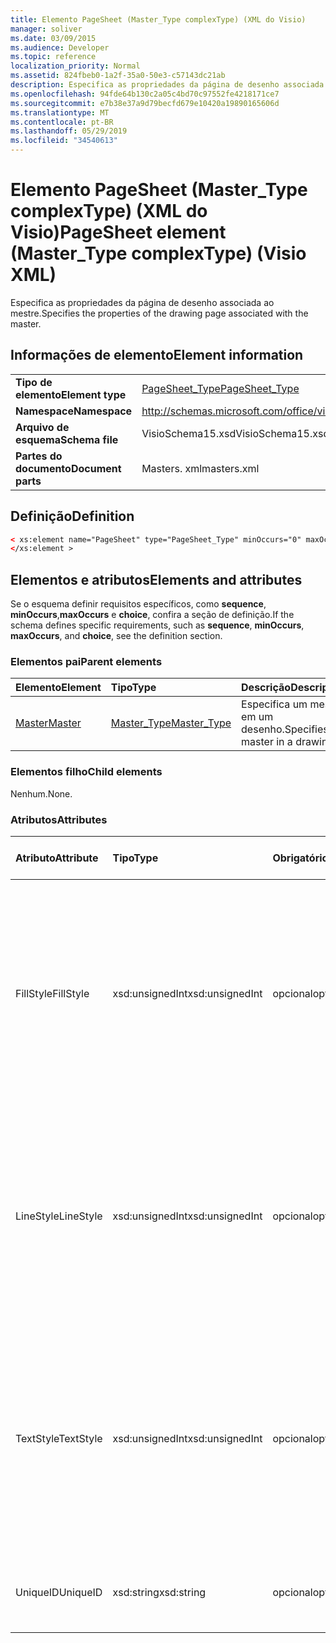 ```yaml
---
title: Elemento PageSheet (Master_Type complexType) (XML do Visio)
manager: soliver
ms.date: 03/09/2015
ms.audience: Developer
ms.topic: reference
localization_priority: Normal
ms.assetid: 824fbeb0-1a2f-35a0-50e3-c57143dc21ab
description: Especifica as propriedades da página de desenho associada ao mestre.
ms.openlocfilehash: 94fde64b130c2a05c4bd70c97552fe4218171ce7
ms.sourcegitcommit: e7b38e37a9d79becfd679e10420a19890165606d
ms.translationtype: MT
ms.contentlocale: pt-BR
ms.lasthandoff: 05/29/2019
ms.locfileid: "34540613"
---
```

# <a name="pagesheet-element-mastertype-complextype-visio-xml"></a><span data-ttu-id="dcd04-103">Elemento PageSheet (Master_Type complexType) (XML do Visio)</span><span class="sxs-lookup"><span data-stu-id="dcd04-103">PageSheet element (Master_Type complexType) (Visio XML)</span></span>

<span data-ttu-id="dcd04-104">Especifica as propriedades da página de desenho associada ao mestre.</span><span class="sxs-lookup"><span data-stu-id="dcd04-104">Specifies the properties of the drawing page associated with the master.</span></span>
  
## <a name="element-information"></a><span data-ttu-id="dcd04-105">Informações de elemento</span><span class="sxs-lookup"><span data-stu-id="dcd04-105">Element information</span></span>

|||
|:-----|:-----|
|<span data-ttu-id="dcd04-106">**Tipo de elemento**</span><span class="sxs-lookup"><span data-stu-id="dcd04-106">**Element type**</span></span> <br/> |[<span data-ttu-id="dcd04-107">PageSheet_Type</span><span class="sxs-lookup"><span data-stu-id="dcd04-107">PageSheet_Type</span></span>](pagesheet_type-complextypevisio-xml.md) <br/> |
|<span data-ttu-id="dcd04-108">**Namespace**</span><span class="sxs-lookup"><span data-stu-id="dcd04-108">**Namespace**</span></span> <br/> |http://schemas.microsoft.com/office/visio/2012/main  <br/> |
|<span data-ttu-id="dcd04-109">**Arquivo de esquema**</span><span class="sxs-lookup"><span data-stu-id="dcd04-109">**Schema file**</span></span> <br/> |<span data-ttu-id="dcd04-110">VisioSchema15.xsd</span><span class="sxs-lookup"><span data-stu-id="dcd04-110">VisioSchema15.xsd</span></span>  <br/> |
|<span data-ttu-id="dcd04-111">**Partes do documento**</span><span class="sxs-lookup"><span data-stu-id="dcd04-111">**Document parts**</span></span> <br/> |<span data-ttu-id="dcd04-112">Masters. xml</span><span class="sxs-lookup"><span data-stu-id="dcd04-112">masters.xml</span></span>  <br/> |
   
## <a name="definition"></a><span data-ttu-id="dcd04-113">Definição</span><span class="sxs-lookup"><span data-stu-id="dcd04-113">Definition</span></span>

```XML
< xs:element name="PageSheet" type="PageSheet_Type" minOccurs="0" maxOccurs="1" >
</xs:element >
```

## <a name="elements-and-attributes"></a><span data-ttu-id="dcd04-114">Elementos e atributos</span><span class="sxs-lookup"><span data-stu-id="dcd04-114">Elements and attributes</span></span>

<span data-ttu-id="dcd04-115">Se o esquema definir requisitos específicos, como **sequence**, **minOccurs**,**maxOccurs** e **choice**, confira a seção de definição.</span><span class="sxs-lookup"><span data-stu-id="dcd04-115">If the schema defines specific requirements, such as **sequence**, **minOccurs**, **maxOccurs**, and **choice**, see the definition section.</span></span> 
  
### <a name="parent-elements"></a><span data-ttu-id="dcd04-116">Elementos pai</span><span class="sxs-lookup"><span data-stu-id="dcd04-116">Parent elements</span></span>

|<span data-ttu-id="dcd04-117">**Elemento**</span><span class="sxs-lookup"><span data-stu-id="dcd04-117">**Element**</span></span>|<span data-ttu-id="dcd04-118">**Tipo**</span><span class="sxs-lookup"><span data-stu-id="dcd04-118">**Type**</span></span>|<span data-ttu-id="dcd04-119">**Descrição**</span><span class="sxs-lookup"><span data-stu-id="dcd04-119">**Description**</span></span>|
|:-----|:-----|:-----|
|[<span data-ttu-id="dcd04-120">Master</span><span class="sxs-lookup"><span data-stu-id="dcd04-120">Master</span></span>](master-element-masters_type-complextypevisio-xml.md) <br/> |[<span data-ttu-id="dcd04-121">Master_Type</span><span class="sxs-lookup"><span data-stu-id="dcd04-121">Master_Type</span></span>](master_type-complextypevisio-xml.md) <br/> |<span data-ttu-id="dcd04-122">Especifica um mestre em um desenho.</span><span class="sxs-lookup"><span data-stu-id="dcd04-122">Specifies a master in a drawing.</span></span>  <br/> |
   
### <a name="child-elements"></a><span data-ttu-id="dcd04-123">Elementos filho</span><span class="sxs-lookup"><span data-stu-id="dcd04-123">Child elements</span></span>

<span data-ttu-id="dcd04-124">Nenhum.</span><span class="sxs-lookup"><span data-stu-id="dcd04-124">None.</span></span>
  
### <a name="attributes"></a><span data-ttu-id="dcd04-125">Atributos</span><span class="sxs-lookup"><span data-stu-id="dcd04-125">Attributes</span></span>

|<span data-ttu-id="dcd04-126">**Atributo**</span><span class="sxs-lookup"><span data-stu-id="dcd04-126">**Attribute**</span></span>|<span data-ttu-id="dcd04-127">**Tipo**</span><span class="sxs-lookup"><span data-stu-id="dcd04-127">**Type**</span></span>|<span data-ttu-id="dcd04-128">**Obrigatório**</span><span class="sxs-lookup"><span data-stu-id="dcd04-128">**Required**</span></span>|<span data-ttu-id="dcd04-129">**Descrição**</span><span class="sxs-lookup"><span data-stu-id="dcd04-129">**Description**</span></span>|<span data-ttu-id="dcd04-130">**Valores possíveis**</span><span class="sxs-lookup"><span data-stu-id="dcd04-130">**Possible values**</span></span>|
|:-----|:-----|:-----|:-----|:-----|
|<span data-ttu-id="dcd04-131">FillStyle</span><span class="sxs-lookup"><span data-stu-id="dcd04-131">FillStyle</span></span>  <br/> |<span data-ttu-id="dcd04-132">xsd:unsignedInt</span><span class="sxs-lookup"><span data-stu-id="dcd04-132">xsd:unsignedInt</span></span>  <br/> |<span data-ttu-id="dcd04-133">opcional</span><span class="sxs-lookup"><span data-stu-id="dcd04-133">optional</span></span>  <br/> |<span data-ttu-id="dcd04-134">Especifica a identificação da folha de estilos a partir da qual a formatação de preenchimento será herdada.</span><span class="sxs-lookup"><span data-stu-id="dcd04-134">specifies the ID of the style sheet from which to inherit fill formatting.</span></span> <span data-ttu-id="dcd04-135">DEVE ser o valor do atributo **ID** associado a um **StyleSheet_Type** no desenho.</span><span class="sxs-lookup"><span data-stu-id="dcd04-135">It MUST be the value of the **ID** attribute associated with a **StyleSheet_Type** in the drawing.</span></span>  <br/> |<span data-ttu-id="dcd04-136">Valores do tipo xsd:unsignedInt.</span><span class="sxs-lookup"><span data-stu-id="dcd04-136">Values of the xsd:unsignedInt type.</span></span>  <br/> |
|<span data-ttu-id="dcd04-137">LineStyle</span><span class="sxs-lookup"><span data-stu-id="dcd04-137">LineStyle</span></span>  <br/> |<span data-ttu-id="dcd04-138">xsd:unsignedInt</span><span class="sxs-lookup"><span data-stu-id="dcd04-138">xsd:unsignedInt</span></span>  <br/> |<span data-ttu-id="dcd04-139">opcional</span><span class="sxs-lookup"><span data-stu-id="dcd04-139">optional</span></span>  <br/> |<span data-ttu-id="dcd04-140">Especifica a identificação da folha de estilos da qual herdar a formatação de linha.</span><span class="sxs-lookup"><span data-stu-id="dcd04-140">Specifies the ID of the style sheet from which to inherit line formatting.</span></span> <span data-ttu-id="dcd04-141">DEVE ser o valor do atributo **ID** associado a um **StyleSheet_Type** no desenho.</span><span class="sxs-lookup"><span data-stu-id="dcd04-141">It MUST be the value of the **ID** attribute associated with a **StyleSheet_Type** in the drawing.</span></span>  <br/> |<span data-ttu-id="dcd04-142">Valores do tipo xsd:unsignedInt.</span><span class="sxs-lookup"><span data-stu-id="dcd04-142">Values of the xsd:unsignedInt type.</span></span>  <br/> |
|<span data-ttu-id="dcd04-143">TextStyle</span><span class="sxs-lookup"><span data-stu-id="dcd04-143">TextStyle</span></span>  <br/> |<span data-ttu-id="dcd04-144">xsd:unsignedInt</span><span class="sxs-lookup"><span data-stu-id="dcd04-144">xsd:unsignedInt</span></span>  <br/> |<span data-ttu-id="dcd04-145">opcional</span><span class="sxs-lookup"><span data-stu-id="dcd04-145">optional</span></span>  <br/> |<span data-ttu-id="dcd04-146">Especifica a identificação da folha de estilos a partir da qual a formatação de texto será herdada.</span><span class="sxs-lookup"><span data-stu-id="dcd04-146">Specifies the ID of the style sheet from which to inherit text formatting.</span></span> <span data-ttu-id="dcd04-147">DEVE ser o valor do atributo **ID** associado a um **StyleSheet_Type** no desenho.</span><span class="sxs-lookup"><span data-stu-id="dcd04-147">It MUST be the value of the **ID** attribute associated with a **StyleSheet_Type** in the drawing.</span></span>  <br/> |<span data-ttu-id="dcd04-148">Valores do tipo xsd:unsignedInt.</span><span class="sxs-lookup"><span data-stu-id="dcd04-148">Values of the xsd:unsignedInt type.</span></span>  <br/> |
|<span data-ttu-id="dcd04-149">UniqueID</span><span class="sxs-lookup"><span data-stu-id="dcd04-149">UniqueID</span></span>  <br/> |<span data-ttu-id="dcd04-150">xsd:string</span><span class="sxs-lookup"><span data-stu-id="dcd04-150">xsd:string</span></span>  <br/> |<span data-ttu-id="dcd04-151">opcional</span><span class="sxs-lookup"><span data-stu-id="dcd04-151">optional</span></span>  <br/> |<span data-ttu-id="dcd04-152">A identificação exclusiva do elemento no seu elemento pai.</span><span class="sxs-lookup"><span data-stu-id="dcd04-152">The unique ID of the element within its parent element.</span></span>  <br/> |<span data-ttu-id="dcd04-153">Valores do tipo xsd:string.</span><span class="sxs-lookup"><span data-stu-id="dcd04-153">Values of the xsd:string type.</span></span>  <br/> |
   

